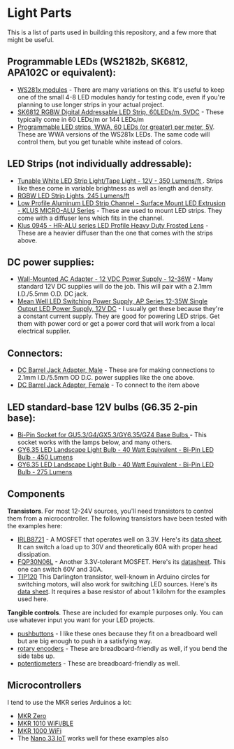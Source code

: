 # Light Parts

This is a list of parts used in building this repository, and a few more that might be useful.

## Programmable LEDs (WS2182b, SK6812, APA102C or equivalent):
* [WS281x modules](http://www.ledlightinghut.com/8-sk6812-rgbw-5050-digital-led-ring.html) - There are many variations on this. It's useful to keep one of the small 4-8 LED modules handy for testing code, even if you're planning to use longer strips in your actual project.
* [ SK6812 RGBW Digital Addressable LED Strip, 60LEDs/m, 5VDC](http://www.ledlightinghut.com/sk6812-4-in-1-rgbw-led-strip.html) - These typically come in 60 LEDs/m or 144 LEDs/m
* [Programmable LED strips, WWA, 60 LEDs (or greater) per meter, 5V](http://www.ledlightinghut.com/144led-sk6812-wwa-led-strip.html). These are WWA versions of the WS281x LEDs. The same code will control them, but you get tunable white instead of colors.

## LED Strips (not individually addressable):
* [Tunable White LED Strip Light/Tape Light - 12V - 350 Lumens/ft ](https://www.superbrightleds.com/moreinfo/flexible-led-strip-lights/3528-tunable-white-led-strip-lighttape-light-24v-ip20-350-lumensft/5497/12019/). Strips like these come in variable brightness as well as length and density.
* [RGBW LED Strip Lights, 245 Lumens/ft](https://www.superbrightleds.com/moreinfo/flexible-led-strip-lights-color-changing/outdoor-rgbw-led-strip-lights-weatherproof-12v-led-tape-light-w-white-and-multicolor-leds-245-lumensft/1711/)
* [Low Profile Aluminum LED Strip Channel - Surface Mount LED Extrusion - KLUS MICRO-ALU Series](https://www.superbrightleds.com/moreinfo/aluminum-channels/klus-b1888_k7-micro-alu-series-surface-mount-black-anodized-aluminum-led-profile-housing/2039/4738/) - These are used to mount LED strips. They come with a diffuser lens which fits in the channel.
* [Klus 0945 - HR-ALU series LED Profile Heavy Duty Frosted Lens](https://www.superbrightleds.com/moreinfo/housing-accessories/klus-0945--hr-alu-series-led-profile-heavy-duty-frosted-lens/961/2363/) - These are a heavier diffuser than the one that comes with the strips above.

## DC power supplies:
* [Wall-Mounted AC Adapter - 12 VDC Power Supply - 12-36W](https://www.superbrightleds.com/moreinfo/power-supplies-accessories/12v-dc-cps-series-power-supply/4273/9569/) - Many standard 12V DC supplies will do the job. This will pair with a 2.1mm I.D./5.5mm O.D. DC jack.
* [Mean Well LED Switching Power Supply, AP Series 12-35W Single Output LED Power Supply, 12V DC](https://www.superbrightleds.com/moreinfo/power-supplies/12vdc-mean-well-led-power-supply--apv-series/1748/5179/) - I usually get these because they're a constant current supply. They are good for powering LED strips. Get them with power cord or get a power cord that will work from a local electrical supplier.

## Connectors:
* [DC Barrel Jack Adapter, Male](https://www.superbrightleds.com/moreinfo/bar-strip-connectors/cps-f2st-female-standard-barrel-connector-to-screw-terminal-adapter/856/) - These are for making connections to 2.1mm I.D./5.5mm OD D.C. power supplies like the one above.
* [DC Barrel Jack Adapter, Female](https://www.superbrightleds.com/moreinfo/bar-strip-connectors/cps-f2st-female-standard-barrel-connector-to-screw-terminal-adapter/856/) - To connect to the item above

## LED standard-base 12V bulbs (G6.35 2-pin base):
* [Bi-Pin Socket for GU5.3/G4/GX5.3/GY6.35/GZ4 Base Bulbs ](https://www.superbrightleds.com/moreinfo/household-bulb-sockets-adapters/mr16-socket-mr11-bi-pin-socket-for-gu53g4gx53gy635gz4-base-bulbs/499/2027/) - This socket works with the lamps below, and many others. 
* [GY6.35 LED Landscape Light Bulb - 40 Watt Equivalent - Bi-Pin LED Bulb - 450 Lumens ](https://www.superbrightleds.com/moreinfo/landscape-bulbs/gy635-led-landscape-light-bulb-40-watt-equivalent-bi-pin-led-bulb-450-lumens/4539/10110/)
* [GY6.35 LED Landscape Light Bulb - 40 Watt Equivalent - Bi-Pin LED Bulb - 275 Lumens ](https://www.superbrightleds.com/moreinfo/landscape-bulbs/gy635-led-landscape-light-bulb-40-watt-equivalent-bi-pin-led-bulb-275-lumens/4541/10111/)

## Components
**Transistors**. For most 12-24V sources, you'll need transistors to control them from a microcontroller. The following transistors have been tested with the examples here:
* [IRLB8721](https://www.digikey.com/products/en?keywords=IRLB8721PBF) - A MOSFET that operates well on 3.3V. Here's its [data sheet](https://www.infineon.com/dgdl/irlb8721pbf.pdf?fileId=5546d462533600a40153566056732591). It can switch a load up to 30V and theoretically 60A with proper head dissipation. 
* [FQP30N06L](https://www.digikey.com/products/en?keywords=FQP30N06L) - Another 3.3V-tolerant MOSFET. Here's its [datasheet](https://cdn.sparkfun.com/datasheets/Components/General/FQP30N06L.pdf). This one can switch 60V and 30A.  
* [TIP120](https://www.digikey.com/product-detail/en/stmicroelectronics/TIP120/497-2539-5-ND/603564) This Darlington transistor, well-known in Arduino circles for switching motors, will also work for switching LED sources. Here's its [data sheet](https://www.st.com/content/ccc/resource/technical/document/datasheet/f9/ed/f5/44/26/b9/43/a4/CD00000911.pdf/files/CD00000911.pdf/jcr:content/translations/en.CD00000911.pdf). It requires a base resistor of about 1 kilohm for the examples used here.

**Tangible controls**. These are included for example purposes only. You can use whatever input you want for your LED projects.
* [pushbuttons](https://www.digikey.com/products/en?keywords=PRT-14460) - I like these ones because they fit on a breadboard well but are big enough to push in a satisfying way. 
* [rotary encoders](https://www.digikey.com/product-detail/en/bourns-inc/PEC12R-4225F-S0024/PEC12R-4225F-S0024-ND/4499648) - These are breadboard-friendly as well, if you bend the side tabs up.
* [potentiometers](https://www.digikey.com/product-detail/en/tt-electronics-bi/P160KN2-4QC20B10K/987-1310-ND/2408887) - These are breadboard-friendly as well.

## Microcontrollers 
I tend to use the MKR series Arduinos a lot:
* [MKR Zero](https://store.arduino.cc/usa/arduino-mkrzero)
* [MKR 1010 WiFi/BLE](https://store.arduino.cc/usa/mkr-wifi-1010)
* [MKR 1000 WiFi](https://store.arduino.cc/usa/arduino-mkr1000)
* The [Nano 33 IoT](https://store.arduino.cc/usa/nano-33-iot) works well for these examples also